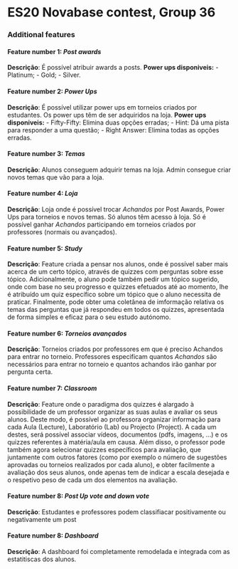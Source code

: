 # ES20 Novabase contest, Group 36

### Additional features

#### Feature number 1: _Post awards_
**Descrição**: 	É possível atribuir awards a posts.
				**Power ups disponiveis:** 
										- Platinum;
										- Gold;
										- Silver.

#### Feature number 2: _Power Ups_
**Descrição**: 	É possível utilizar power ups em torneios criados por estudantes.
				Os power ups têm de ser adquiridos na loja.
				**Power ups disponiveis:** 
										- Fifty-Fifty: Elimina duas opções erradas;
										- Hint: Dá uma pista para responder a uma questão;
										- Right Answer: Elimina todas as opções erradas.

#### Feature number 3: _Temas_
**Descrição**:  Alunos conseguem adquirir temas na loja. 
				Admin consegue criar novos temas que vão para a loja.

#### Feature number 4: _Loja_
**Descrição**:  Loja onde é possível trocar *Achandos* por Post Awards, Power Ups para torneios e novos temas.
				Só alunos têm acesso à loja.
				Só é possível ganhar *Achandos* participando em torneios criados por professores (normais ou avançados).

#### Feature number 5: _Study_
**Descrição**: 	Feature criada a pensar nos alunos, onde é possível saber mais acerca de um certo tópico, através de quizzes com perguntas sobre esse tópico.
				Adicionalmente, o aluno pode também pedir um tópico sugerido, onde com base no seu progresso e quizzes efetuados até ao momento, lhe é atribuído um quiz específico sobre um tópico que o aluno necessita de praticar.
				Finalmente, pode obter uma coletânea de imformação relativa os temas das perguntas que já respondeu em todos os quizzes, apresentada de forma simples e eficaz para o seu estudo autónomo. 

#### Feature number 6: _Torneios avançados_
**Descrição**:  Torneios criados por professores em que é preciso Achandos para entrar no torneio.
				Professores especificam quantos *Achandos* são necessários para entrar no torneio e quantos achandos irão ganhar por pergunta certa.
 
#### Feature number 7: _Classroom_
**Descrição**:  Feature onde o paradigma dos quizzes é alargado à possibilidade de um professor organizar as suas aulas e avaliar os seus alunos.
				Deste modo, é possível ao professora organizar informação para cada Aula (Lecture), Laboratório (Lab) ou Projecto (Project).
				A cada um destes, será possível associar vídeos, documentos (pdfs, imagens, ...) e os quizzes referentes à matéria/aula em causa.
				Além disso, o professor pode também agora selecionar quizzes específicos para avaliação, que juntamente com outros fatores (como por exemplo o número de sugestões aprovadas ou torneios realizados por cada aluno), e obter facilmente a avaliação dos seus alunos, onde apenas tem de indicar a escala desejada e o respetivo peso de cada um dos elementos na avaliação.

#### Feature number 8: _Post Up vote and down vote_
**Descrição**: Estudantes e professores podem classifiacar positivamente ou negativamente um post 

#### Feature number 8: _Dashboard_
**Descrição**: A dashboard foi completamente remodelada e integrada com as estatitiscas dos alunos. 
